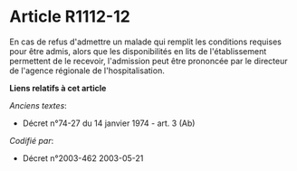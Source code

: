 # Article R1112-12

En cas de refus d'admettre un malade qui remplit les conditions requises pour être admis, alors que les disponibilités en
lits de l'établissement permettent de le recevoir, l'admission peut être prononcée par le directeur de l'agence régionale de
l'hospitalisation.

**Liens relatifs à cet article**

_Anciens textes_:

  - Décret n°74-27 du 14 janvier 1974 - art. 3 (Ab)

_Codifié par_:

  - Décret n°2003-462 2003-05-21
